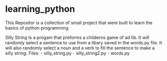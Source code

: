 # learning_python

This Repositor is a collection of small project that were built to learn the basics of python programming

Silly String
Is a progam that preforms a childerns game of ad lib. It will randomly select a sentence to use from a libary saved in the words.py file. It will also randomly select a noun and a verb to fill the sentence to make a silly string. 
    Files:
        - silly_string.py
        - silly_string2.py
        - words.py